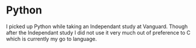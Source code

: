 # Python
I picked up Python while taking an Independant study at Vanguard. Though after the Independant study I did not use it very much out of preference to C which is currently my go to language.

